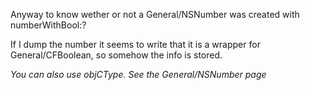 Anyway to know wether or not a General/NSNumber was created with numberWithBool:?

If I dump the number it seems to write that it is a wrapper for General/CFBoolean, so somehow the info is stored.

*You can also use objCType. See the General/NSNumber page*